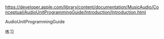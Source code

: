 https://developer.apple.com/library/content/documentation/MusicAudio/Conceptual/AudioUnitProgrammingGuide/Introduction/Introduction.html

AudioUnitProgrammingGuide


练习